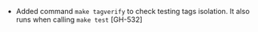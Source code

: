 * Added command `make tagverify` to check testing tags isolation. It also runs when calling `make test` [GH-532]
